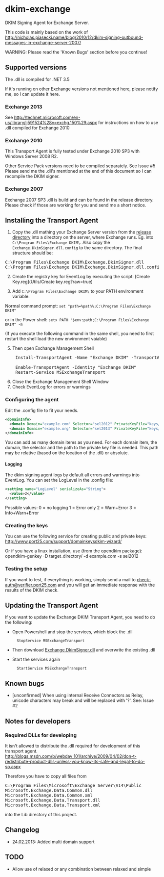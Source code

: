 dkim-exchange
=============

DKIM Signing Agent for Exchange Server.

This code is mainly based on the work of http://nicholas.piasecki.name/blog/2010/12/dkim-signing-outbound-messages-in-exchange-server-2007/

WARNING: Please read the 'Known Bugs' section before you continue!

## Supported versions

The .dll is compiled for .NET 3.5

If it's running on other Exchange versions not mentioned here, please notify me, so I can update it here.

### Exchange 2013

See http://technet.microsoft.com/en-us/library/jj591524%28v=exchg.150%29.aspx for instructions on how to use .dll compiled for Exchange 2010

### Exchange 2010

This Transport Agent is fully tested under Exchange 2010 SP3 with Windows Server 2008 R2.

Other Service Pack versions need to be compiled separately. See Issue #5
Please send me the .dll's mentioned at the end of this document so I can recompile the DKIM signer.

### Exchange 2007

Exchange 2007 SP3 .dll is build and can be found in the release directory. Please check if those are working for you and send me a short notice.

## Installing the Transport Agent

1. Copy the .dll mathing your Exchange Server version from the [release directory](Release) into a directory on the server, where Exchange runs.
Eg. into `C:\Program Files\Exchange DKIM\`. Also copy the `Exchange.DkimSigner.dll.config` to the same directory. The final structure should be:
<pre>
C:\Program Files\Exchange DKIM\Exchange.DkimSigner.dll
C:\Program Files\Exchange DKIM\Exchange.DkimSigner.dll.config
</pre>

2. Create the registry key for EventLog by executing the script: [Create Key.reg](Utils/Create key.reg?raw=true)

4. Add `C:\Program Files\Exchange DKIM\` to your PATH environment variable:

 Normal command prompt: `set "path=%path%;C:\Program Files\Exchange DKIM"`
 
 or in the Power shell: `setx PATH "$env:path;C:\Program Files\Exchange DKIM" -m`

 (If you execute the following command in the same shell, you need to first restart the shell load the new environment vaiable)

5. Then open Exchange Management Shell
<pre>
	Install-TransportAgent -Name "Exchange DKIM" -TransportAgentFactory "Exchange.DkimSigner.DkimSigningRoutingAgentFactory" -AssemblyPath "C:\Program Files\Exchange DKIM\Exchange.DkimSigner.dll"
	 
	Enable-TransportAgent -Identity "Exchange DKIM"
	Restart-Service MSExchangeTransport
</pre>
6. Close the Exchange Management Shell Window
7. Check EventLog for errors or warnings

### Configuring the agent
Edit the .config file to fit your needs.

```xml
<domainInfo>
  <domain Domain="example.com" Selector="sel2012" PrivateKeyFile="keys/example.com.private"/>
  <domain Domain="example.org" Selector="sel2013" PrivateKeyFile="keys/example.org.private"/>
</domainInfo>
```

You can add as many domain items as you need. For each domain item, the domain, the selector and the path to the private key file is needed.
This path may be relative (based on the location of the .dll) or absolute.

#### Logging
The dkim signing agent logs by default all errors and warnings into EventLog.
You can set the LogLevel in the .config file:

```xml
<setting name="LogLevel" serializeAs="String">
  <value>2</value>
</setting> 
```

Possible values:
0 = no logging
1 = Error only
2 = Warn+Error
3 = Info+Warn+Error

### Creating the keys

You can use the following service for creating public and private keys:
http://www.port25.com/support/domainkeysdkim-wizard/

Or if you have a linux installation, use (from the opendkim package):
    opendkim-genkey -D target_directory/ -d example.com -s sel2012

### Testing the setup

If you want to test, if everything is working, simply send a mail to check-auth@verifier.port25.com and you will get an immediate response with the results of the DKIM check.

## Updating the Transport Agent

If you want to update the Exchange DKIM Transport Agent, you need to do the following:

* Open Powershell and stop the services, which block the .dll

        StopService MSExchangeTransport
       
* Then download [Exchange.DkimSigner.dll](Release/) and overwrite the existing .dll
* Start the services again

        StartService MSExchangeTransport

## Known bugs

* [unconfirmed] When using internal Receive Connectors as Relay, unicode characters may break and will be replaced with '?'. See: Issue #2

## Notes for developers

### Required DLLs for developing

It isn't allowed to distribute the .dll required for development of this transport agent.
http://blogs.msdn.com/b/webdav_101/archive/2009/04/02/don-t-redistribute-product-dlls-unless-you-know-its-safe-and-legal-to-do-so.aspx

Therefore you have to copy all files from 
<pre>
C:\Program Files\Microsoft\Exchange Server\V14\Public
Microsoft.Exchange.Data.Common.dll
Microsoft.Exchange.Data.Common.xml
Microsoft.Exchange.Data.Transport.dll
Microsoft.Exchange.Data.Transport.xml
</pre>
into the Lib directory of this project.

## Changelog

* 24.02.2013:
	Added multi domain support

## TODO

* Allow use of relaxed or any combination between relaxed and simple
